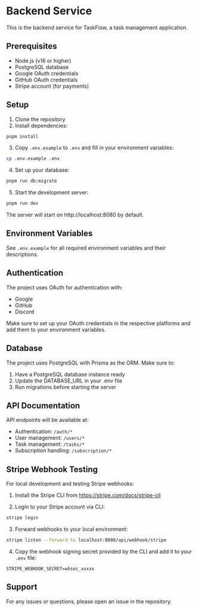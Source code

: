 # Backend Service

This is the backend service for TaskFlow, a task management application.

## Prerequisites

- Node.js (v16 or higher)
- PostgreSQL database
- Google OAuth credentials
- GitHub OAuth credentials
- Stripe account (for payments)

## Setup

1. Clone the repository
2. Install dependencies:

```bash
pnpm install
```

3. Copy `.env.example` to `.env` and fill in your environment variables:

```bash
cp .env.example .env
```

4. Set up your database:

```bash
pnpm run db:migrate
```

5. Start the development server:

```bash
pnpm run dev
```

The server will start on http://localhost:8080 by default.

## Environment Variables

See `.env.example` for all required environment variables and their descriptions.

## Authentication

The project uses OAuth for authentication with:

- Google
- GitHub
- Discord

Make sure to set up your OAuth credentials in the respective platforms and add them to your environment variables.

## Database

The project uses PostgreSQL with Prisma as the ORM. Make sure to:

1. Have a PostgreSQL database instance ready
2. Update the DATABASE_URL in your .env file
3. Run migrations before starting the server

## API Documentation

API endpoints will be available at:

- Authentication: `/auth/*`
- User management: `/users/*`
- Task management: `/tasks/*`
- Subscription handling: `/subscription/*`

## Stripe Webhook Testing

For local development and testing Stripe webhooks:

1. Install the Stripe CLI from https://stripe.com/docs/stripe-cli

2. Login to your Stripe account via CLI:

```bash
stripe login
```

3. Forward webhooks to your local environment:

```bash
stripe listen --forward-to localhost:8080/api/webhook/stripe
```

4. Copy the webhook signing secret provided by the CLI and add it to your `.env` file:

```
STRIPE_WEBHOOK_SECRET=whsec_xxxxx
```

## Support

For any issues or questions, please open an issue in the repository.

